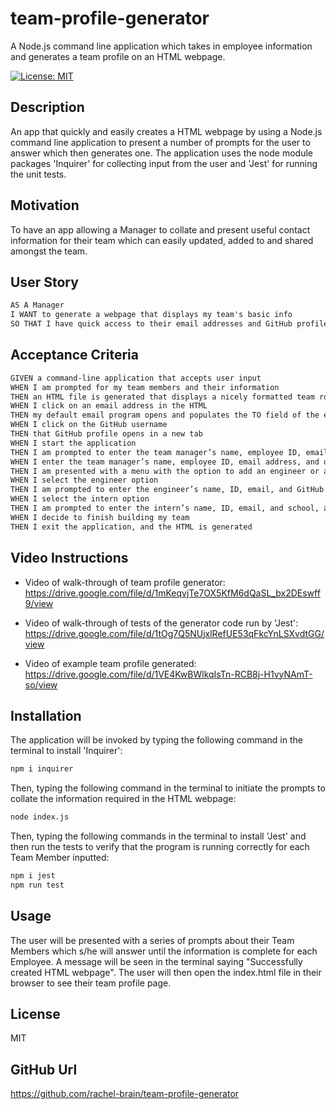 # team-profile-generator
A Node.js command line application which takes in employee information and generates a team profile on an HTML webpage.

[![License: MIT](https://img.shields.io/badge/License-MIT-yellow.svg)](https://opensource.org/licenses/MIT)


## Description
An app that quickly and easily creates a HTML webpage by using a Node.js command line application to present a number of prompts for the user to answer which then generates one. The application uses the node module packages 'Inquirer' for collecting input from the user and 'Jest' for running the unit tests.
    
## Motivation
To have an app allowing a Manager to collate and present useful contact information for their team which can easily updated, added to and shared amongst the team.

## User Story

```md
AS A Manager
I WANT to generate a webpage that displays my team's basic info
SO THAT I have quick access to their email addresses and GitHub profiles
```

## Acceptance Criteria

```md
GIVEN a command-line application that accepts user input
WHEN I am prompted for my team members and their information
THEN an HTML file is generated that displays a nicely formatted team roster based on user input
WHEN I click on an email address in the HTML
THEN my default email program opens and populates the TO field of the email with the address
WHEN I click on the GitHub username
THEN that GitHub profile opens in a new tab
WHEN I start the application
THEN I am prompted to enter the team manager’s name, employee ID, email address, and office number
WHEN I enter the team manager’s name, employee ID, email address, and office number
THEN I am presented with a menu with the option to add an engineer or an intern or to finish building my team
WHEN I select the engineer option
THEN I am prompted to enter the engineer’s name, ID, email, and GitHub username, and I am taken back to the menu
WHEN I select the intern option
THEN I am prompted to enter the intern’s name, ID, email, and school, and I am taken back to the menu
WHEN I decide to finish building my team
THEN I exit the application, and the HTML is generated
```

## Video Instructions
* Video of walk-through of team profile generator:
https://drive.google.com/file/d/1mKeqvjTe7OX5KfM6dQaSL_bx2DEswff9/view

* Video of walk-through of tests of the generator code run by 'Jest':
https://drive.google.com/file/d/1tOg7Q5NUjxlRefUE53qFkcYnLSXvdtGG/view


* Video of example team profile generated:
https://drive.google.com/file/d/1VE4KwBWlkqIsTn-RCB8j-H1vyNAmT-so/view

    
## Installation
The application will be invoked by typing the following command in the terminal to install 'Inquirer':

```bash
npm i inquirer
```

Then, typing the following command in the terminal to initiate the prompts to collate the information required in the HTML webpage:

```bash
node index.js
```

Then, typing the following commands in the terminal to install 'Jest' and then run the tests to verify that the program is running correctly for each Team Member inputted:

```bash
npm i jest
npm run test
```
    
## Usage
The user will be presented with a series of prompts about their Team Members which s/he will answer until the information is complete for each Employee.  A message will be seen in the terminal saying "Successfully created HTML webpage".  The user will then open the index.html file in their browser to see their team profile page.

## License
MIT

## GitHub Url
https://github.com/rachel-brain/team-profile-generator
